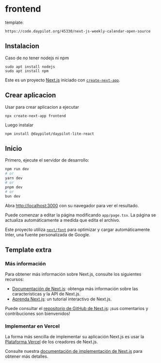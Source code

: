 # frontend

template:
```
https://code.daypilot.org/45330/next-js-weekly-calendar-open-source
```

## Instalacion

Caso de no tener nodejs ni npm
```
sudo apt install nodejs
sudo apt install npm
```

Este es un proyecto [Next.js](https://nextjs.org/) iniciado con [`create-next-app`](https://github.com/vercel/next.js/tree/canary/packages/create-next-app).

## Crear aplicacion

Usar para crear aplicacion a ejecutar

```
npx create-next-app frontend
```

Luego instalar

```
npm install @daypilot/daypilot-lite-react
```

## Inicio

Primero, ejecute el servidor de desarrollo:

```bash
npm run dev
# or
yarn dev
# or
pnpm dev
# or
bun dev
```

Abra [http://localhost:3000](http://localhost:3000) con su navegador para ver el resultado.

Puede comenzar a editar la página modificando `app/page.tsx`. La página se actualiza automáticamente a medida que edita el archivo.

Este proyecto utiliza [`next/font`](https://nextjs.org/docs/basic-features/font-optimization) para optimizar y cargar automáticamente Inter, una fuente personalizada de Google.

## Template extra

### Más información

Para obtener más información sobre Next.js, consulte los siguientes recursos:

- [Documentación de Next.js](https://nextjs.org/docs): obtenga más información sobre las características y la API de Next.js.
- [Aprenda Next.js](https://nextjs.org/learn): un tutorial interactivo de Next.js.

Puede consultar el [repositorio de GitHub de Next.js](https://github.com/vercel/next.js/): ¡sus comentarios y contribuciones son bienvenidos!

### Implementar en Vercel

La forma más sencilla de implementar su aplicación Next.js es usar la [Plataforma Vercel](https://vercel.com/new?utm_medium=default-template&filter=next.js&utm_source=create-next-app&utm_campaign=create-next-app-readme) de los creadores de Next.js.

Consulte nuestra [documentación de implementación de Next.js](https://nextjs.org/docs/deployment) para obtener más detalles.
